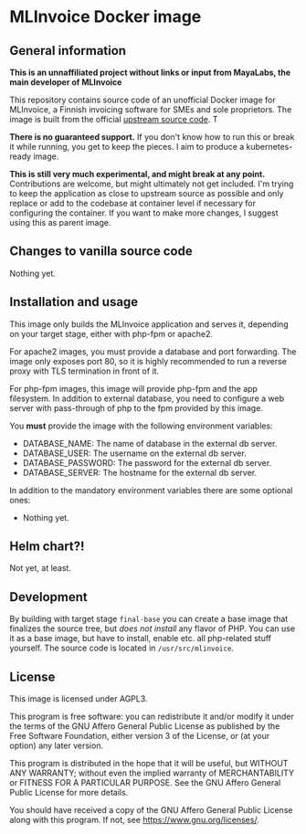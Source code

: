 # MLInvoice Docker image
## General information

**This is an unnaffiliated project without links or input from MayaLabs, the main developer of MLInvoice**

This repository contains source code of an unofficial Docker image for MLInvoice, a Finnish invoicing software for SMEs and sole proprietors. The image is built from the official [upstream source code](https://github.com/emaijala/MLInvoice). T

**There is no guaranteed support.**  If you don't know how to run this or break it while running, you get to keep the pieces. I aim to produce a kubernetes-ready image. 

**This is still very much experimental, and might break at any point.** Contributions are welcome, but might ultimately not get included. I'm trying to keep the application as close to upstream source as possible and only replace or add to the codebase at container level if necessary for configuring the container. If you want to make more changes, I suggest using this as parent image.

## Changes to vanilla source code
Nothing yet.

## Installation and usage
This image only builds the MLInvoice application and serves it, depending on your target stage, either with php-fpm or apache2.

For apache2 images, you must provide a database and port forwarding. The image only exposes port 80, so it is highly recommended to run a reverse proxy with TLS termination in front of it.

For php-fpm images, this image will provide php-fpm and the app filesystem. In addition to external database, you need to configure a web server with pass-through of php to the fpm provided by this image.

You **must** provide the image with the following environment variables:

- DATABASE_NAME: The name of database in the external db server.
- DATABASE_USER: The username on the external db server.
- DATABASE_PASSWORD: The password for the external db server.
- DATABASE_SERVER: The hostname for the external db server.

In addition to the mandatory environment variables there are some optional ones:
- Nothing yet.

## Helm chart?!
Not yet, at least.

## Development
By building with target stage `final-base` you can create a base image that finalizes the source tree, but *does not install* any flavor of PHP. You can use it as a base image, but have to install, enable etc. all php-related stuff yourself. The source code is located in `/usr/src/mlinvoice`.

## License
This image is licensed under AGPL3.

This program is free software: you can redistribute it and/or modify it under the terms of the GNU Affero General Public License as published by the Free Software Foundation, either version 3 of the License, or (at your option) any later version.

This program is distributed in the hope that it will be useful, but WITHOUT ANY WARRANTY; without even the implied warranty of MERCHANTABILITY or FITNESS FOR A PARTICULAR PURPOSE.  See the GNU Affero General Public License for more details.

You should have received a copy of the GNU Affero General Public License along with this program.  If not, see <https://www.gnu.org/licenses/>.  